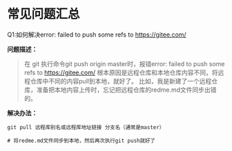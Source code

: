 # 常见问题汇总

Q1:如何解决error: failed to push some refs to <https://gitee.com/>

**问题描述：**

> 在 git 执行命令git push origin master时，报错error: failed to push some refs to <https://gitee.com/>
根本原因是远程仓库和本地仓库内容不同，将远程仓库中不同的内容pull到本地，就好了。
比如，我是新建了一个远程仓库，准备把本地内容上传时，忘记把远程仓库的redme.md文件同步出错的。

**解决办法：**

```shell
git pull 远程库别名或远程库地址链接 分支名（通常是master）

# 将redme.md文件同步到本地，然后再次执行git push就好了
```
